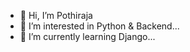 - 👋 Hi, I’m Pothiraja
- 👀 I’m interested in Python & Backend...
- 🌱 I’m currently learning Django...
<!---
Pothiraja77/Pothiraja77 is a ✨ special ✨ repository because its `README.md` (this file) appears on your GitHub profile.
You can click the Preview link to take a look at your changes.
--->
